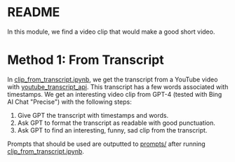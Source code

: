 # README

In this module, we find a video clip that would make a good short video.

# Method 1: From Transcript

In [clip_from_transcript.ipynb](clip_from_transcript.ipynb), we get the transcript from a YouTube video with [youtube_transcript_api](https://github.com/jdepoix/youtube-transcript-api).
This transcript has a few words associated with timestamps.
We get an interesting video clip from GPT-4 (tested with Bing AI Chat "Precise") with the following steps:

1. Give GPT the transcript with timestamps and words.
2. Ask GPT to format the transcript as readable with good punctuation.
3. Ask GPT to find an interesting, funny, sad clip from the transcript.

Prompts that should be used are outputted to [prompts/](prompts/) after running [clip_from_transcript.ipynb](clip_from_transcript.ipynb).